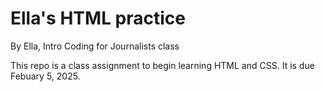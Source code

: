 # Ella's HTML practice

By Ella, Intro Coding for Journalists class

This repo is a class assignment to begin learning HTML and CSS. It is due Febuary 5, 2025.
